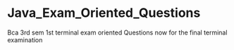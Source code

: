 # Java_Exam_Oriented_Questions
 Bca 3rd sem 1st terminal exam oriented Questions
now for the final terminal examination
